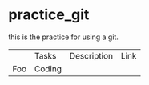 # practice_git

this is the practice for using a git.
<table>
  <th>
    <td>Tasks</td>
    <td>Description</td>
    <td>Link</td>
  </th>
  <tr>
    <td>Foo</td>
    <td>Coding</td>
  </tr>
</table>
